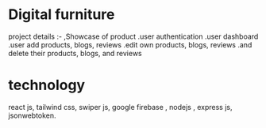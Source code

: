 # Digital furniture 
project details :-
,Showcase of product 
.user authentication
.user dashboard 
.user add products, blogs, reviews
.edit own products, blogs, reviews
.and delete their products, blogs, and reviews 
# technology 
react js,
tailwind css,
swiper js,
google firebase ,
nodejs ,
express js,
jsonwebtoken.

